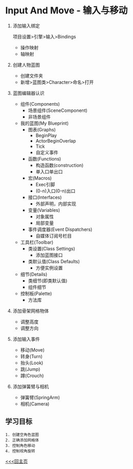 # Input And Move - 输入与移动
1. 添加输入绑定

    项目设置>引擎>输入>Bindings
    + 操作映射
    + 轴映射
2. 创建人物蓝图
    + 创建文件夹
    + 新增>蓝图类>Character>命名>打开
3. 蓝图编辑器认识
    + 组件(Components)
        - 场景组件(SceneComponent)
        - 非场景组件
    + 我的蓝图(My Blueprint)
        - 图表(Graphs)
            + BeginPlay
            + ActorBeginOverlap
            + Tick
            + 自定义事件
        - 函数(Functions)
            + 构造函数(construction)
            + 单入口单出口
        - 宏(Macros)
            + Exec引脚
            + (0-n)入口(0-n)出口
        - 接口(Interfaces)
            + 外部声明，内部实现
        - 变量(Variables)
            + 对象属性
            + 局部变量
        - 事件调度器(Event Dispatchers)
            + 自媒体订阅号栏目
    + 工具栏(Toolbar)
        - 类设置(Class Settings)
            + 添加蓝图接口
        - 类默认值(Class Defaults)
            + 方便实例设置
    + 细节(Details)
        - 类细节(即类默认值)
        - 组件细节
    + 控制板(Palette)
        - 方法库
4. 添加骨架网格物体
    - 调整高度
    - 调整方向
5. 添加输入事件
    - 移动(Move)
    - 转身(Turn)
    - 抬头(Look)
    - 跳(Jump)
    - 蹲(Crouch)
6. 添加弹簧臂与相机
    - 弹簧臂(SpringArm)
    - 相机(Camera)

## 学习目标
    1. 创建空角色蓝图
    2. 正确添加网格体
    3. 控制角色移动
    4. 控制视角旋转

[<<<回主页](https://github.com/ora-cat/UE4Handbook)
    

